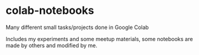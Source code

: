# colab-notebooks
Many different small tasks/projects done in Google Colab

Includes my experiments and some meetup materials, some notebooks are made by others and modified by me.
